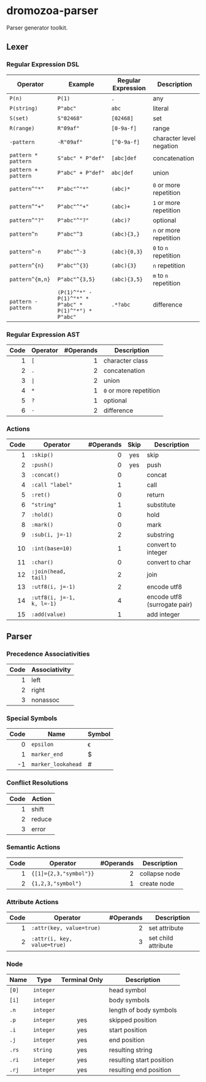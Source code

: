 # dromozoa-parser

Parser generator toolkit.

## Lexer

### Regular Expression DSL

| Operator            | Example                                              | Regular Expression        | Description              |
|---------------------|------------------------------------------------------|---------------------------|--------------------------|
| `P(n)`              | `P(1)`                                               | `.`                       | any                      |
| `P(string)`         | `P"abc"`                                             | `abc`                     | literal                  |
| `S(set)`            | `S"02468"`                                           | `[02468]`                 | set                      |
| `R(range)`          | `R"09af"`                                            | `[0-9a-f]`                | range                    |
| `-pattern`          | `-R"09af"`                                           | `[^0-9a-f]`               | character level negation |
| `pattern * pattern` | `S"abc" * P"def"`                                    | `[abc]def`                | concatenation            |
| `pattern + pattern` | `P"abc" + P"def"`                                    | <code>abc&#124;def</code> | union                    |
| `pattern^"*"`       | `P"abc"^"*"`                                         | `(abc)*`                  | `0` or more repetition   |
| `pattern^"+"`       | `P"abc"^"+"`                                         | `(abc)+`                  | `1` or more repetition   |
| `pattern^"?"`       | `P"abc"^"?"`                                         | `(abc)?`                  | optional                 |
| `pattern^n`         | `P"abc"^3`                                           | `(abc){3,}`               | `n` or more repetition   |
| `pattern^-n`        | `P"abc"^-3`                                          | `(abc){0,3}`              | `0` to `n` repetition    |
| `pattern^{n}`       | `P"abc"^{3}`                                         | `(abc){3}`                | `n` repetition           |
| `pattern^{m,n}`     | `P"abc"^{3,5}`                                       | `(abc){3,5}`              | `m` to `n` repetition    |
| `pattern - pattern` | `(P(1)^"*" - P(1)^"*" * P"abc" * P(1)^"*") * P"abc"` | `.*?abc`                  | difference               |

### Regular Expression AST

| Code | Operator            | #Operands | Description            |
|-----:|---------------------|----------:|------------------------|
|    1 | `[`                 |         1 | character class        |
|    2 | `.`                 |         2 | concatenation          |
|    3 | <code>&#124;</code> |         2 | union                  |
|    4 | `*`                 |         1 | `0` or more repetition |
|    5 | `?`                 |         1 | optional               |
|    6 | `-`                 |         2 | difference             |

### Actions

| Code | Operator                  | #Operands | Skip | Description                  |
|-----:|---------------------------|----------:|:----:|------------------------------|
|    1 | `:skip()`                 |         0 | yes  | skip                         |
|    2 | `:push()`                 |         0 | yes  | push                         |
|    3 | `:concat()`               |         0 |      | concat                       |
|    4 | `:call "label"`           |         1 |      | call                         |
|    5 | `:ret()`                  |         0 |      | return                       |
|    6 | `"string"`                |         1 |      | substitute                   |
|    7 | `:hold()`                 |         0 |      | hold                         |
|    8 | `:mark()`                 |         0 |      | mark                         |
|    9 | `:sub(i, j=-1)`           |         2 |      | substring                    |
|   10 | `:int(base=10)`           |         1 |      | convert to integer           |
|   11 | `:char()`                 |         0 |      | convert to char              |
|   12 | `:join(head, tail)`       |         2 |      | join                         |
|   13 | `:utf8(i, j=-1)`          |         2 |      | encode utf8                  |
|   14 | `:utf8(i, j=-1, k, l=-1)` |         4 |      | encode utf8 (surrogate pair) |
|   15 | `:add(value)`             |         1 |      | add integer                  |

## Parser

### Precedence Associativities

| Code | Associativity |
|-----:|---------------|
|    1 | left          |
|    2 | right         |
|    3 | nonassoc      |

### Special Symbols

| Code | Name               | Symbol |
|-----:|--------------------|--------|
|    0 | `epsilon`          | ϵ      |
|    1 | `marker_end`       | $      |
|   -1 | `marker_lookahead` | #      |

### Conflict Resolutions

| Code | Action |
|-----:|--------|
|    1 | shift  |
|    2 | reduce |
|    3 | error  |

### Semantic Actions

| Code | Operator               | #Operands | Description   |
|-----:|------------------------|----------:|---------------|
|    1 | `{[1]={2,3,"symbol"}}` |         2 | collapse node |
|    2 | `{1,2,3,"symbol"}`     |         1 | create node   |

### Attribute Actions

| Code | Operator                    | #Operands | Description         |
|-----:|-----------------------------|----------:|---------------------|
|    1 | `:attr(key, value=true)`    |         2 | set attribute       |
|    2 | `:attr(i, key, value=true)` |         3 | set child attribute |

### Node

| Name     | Type      | Terminal Only | Description              |
|----------|-----------|:-------------:|--------------------------|
| `[0]`    | `integer` |               | head symbol              |
| `[i]`    | `integer` |               | body symbols             |
| `.n`     | `integer` |               | length of body symbols   |
| `.p`     | `integer` |      yes      | skipped position         |
| `.i`     | `integer` |      yes      | start position           |
| `.j`     | `integer` |      yes      | end position             |
| `.rs`    | `string`  |      yes      | resulting string         |
| `.ri`    | `integer` |      yes      | resulting start position |
| `.rj`    | `integer` |      yes      | resulting end position   |
